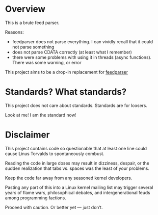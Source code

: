 # Overview

This is a brute feed parser.

Reasons:

 - feedparser does not parse everything. I can vividly recall that it could not parse something
 - does not parse CDATA correctly (at least what I remember)
 - there were some problems with using it in threads (async functions). There was some warning, or error

This project aims to be a drop-in replacement for [feedparser](https://github.com/kurtmckee/feedparser)

# Standards? What standards?

This project does not care about standards. Standards are for loosers. 

Look at me! I am the standard now!

# Disclaimer

This project contains code so questionable that at least one line could cause Linus Torvalds to spontaneously combust.

Reading the code in large doses may result in dizziness, despair, or the sudden realization that tabs vs. spaces was the least of your problems.

Keep the code far away from any seasoned kernel developers.

Pasting any part of this into a Linux kernel mailing list may trigger several years of flame wars, philosophical debates, and intergenerational feuds among programming factions.

Proceed with caution. Or better yet — just don’t.
